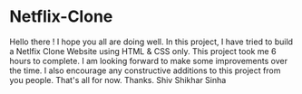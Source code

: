 # Netflix-Clone
Hello there ! I hope you all are doing well.
In this project, I have tried to build a Netlfix Clone Website using HTML & CSS only. This project took me 6 hours to complete. 
I am looking forward to make some improvements over the time.
I also encourage any constructive additions to this project from you people.
That's all for now. 
Thanks. Shiv Shikhar Sinha
